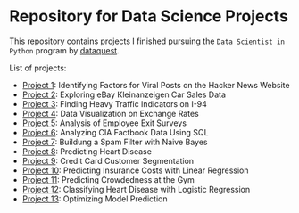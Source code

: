 # Repository for Data Science Projects

This repository contains projects I finished pursuing the `Data Scientist in Python` program by [dataquest](https://www.dataquest.io/path/data-scientist/).

List of projects:

- [Project 1](https://github.com/hoerbo/Data-Science-Projects/blob/main/Project_01/Project_1.ipynb): Identifying Factors for Viral Posts on the Hacker News Website
- [Project 2](https://github.com/hoerbo/Data-Science-Projects/blob/main/Project_02/Project_2.ipynb): Exploring eBay Kleinanzeigen Car Sales Data
- [Project 3](https://github.com/hoerbo/Data-Science-Projects/blob/main/Project_03/Project_3.ipynb): Finding Heavy Traffic Indicators on I-94
- [Project 4](https://github.com/hoerbo/Data-Science-Projects/blob/main/Project_04/Project_4.ipynb): Data Visualization on Exchange Rates
- [Project 5](https://github.com/hoerbo/Data-Science-Projects/blob/main/Project_05/Project_5.ipynb): Analysis of Employee Exit Surveys
- [Project 6](https://github.com/hoerbo/Data-Science-Projects/blob/main/Project_06/Project_6.ipynb): Analyzing CIA Factbook Data Using SQL
- [Project 7](https://github.com/hoerbo/Data-Science-Projects/blob/main/Project_07/Project_7.ipynb): Buildung a Spam Filter with Naive Bayes
- [Project 8](https://github.com/hoerbo/Data-Science-Projects/blob/main/Project_08/Project_8.ipynb): Predicting Heart Disease
- [Project 9](https://github.com/hoerbo/Data-Science-Projects/blob/main/Project_09/Project_9.ipynb): Credit Card Customer Segmentation
- [Project 10](https://github.com/hoerbo/Data-Science-Projects/blob/main/Project_10/Project_10.ipynb): Predicting Insurance Costs with Linear Regression
- [Project 11](https://github.com/hoerbo/Data-Science-Projects/blob/main/Project_11/Project_11.ipynb): Predicting Crowdedness at the Gym
- [Project 12](https://github.com/hoerbo/Data-Science-Projects/blob/main/Project_12/Project_12.ipynb): Classifying Heart Disease with Logistic Regression
- [Project 13](https://github.com/hoerbo/Data-Science-Projects/blob/main/Project_13/Project_13.ipynb): Optimizing Model Prediction

